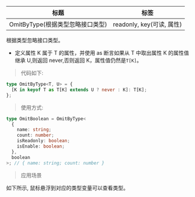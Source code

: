 | 标题                             | 标签                      |
| -------------------------------- | ------------------------- |
| OmitByType(根据类型忽略接口类型) | readonly, key(可读, 属性) |

根据类型忽略接口类型。

- 定义属性 K 属于 T 的属性，并使用 as 断言如果从 T 中取出属性 K 的属性值继承 U,则返回 never,否则返回 K，属性值仍然是`T[K]`。

> 代码如下:

```ts
type OmitByType<T, U> = {
  [K in keyof T as T[K] extends U ? never : K]: T[K];
};
```

> 使用方式:

```ts
type OmitBoolean = OmitByType<
  {
    name: string;
    count: number;
    isReadonly: boolean;
    isEnable: boolean;
  },
  boolean
>; // { name: string; count: number }
```

> 应用场景

如下所示, 鼠标悬浮到对应的类型变量可以查看类型。

<div class="code-editor" data-url="codes/typescript/demo/OmitByType.ts" data-language="typescript"></div>
